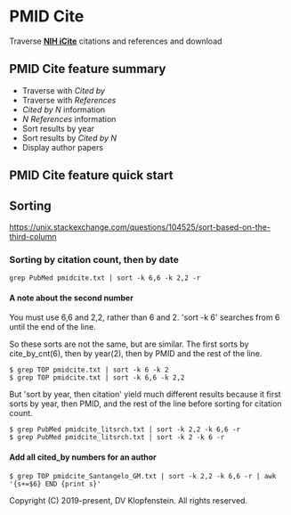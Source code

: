 # PMID Cite
Traverse [**NIH iCite**](https://icite.od.nih.gov/) citations and references and download 

## PMID Cite feature summary
  * Traverse with *Cited by*
  * Traverse with *References*
  * *Cited by N* information
  * *N References* information
  * Sort results by year
  * Sort results by *Cited by N*
  * Display author papers

## PMID Cite feature quick start


## Sorting
https://unix.stackexchange.com/questions/104525/sort-based-on-the-third-column

### Sorting by citation count, then by date
```
grep PubMed pmidcite.txt | sort -k 6,6 -k 2,2 -r
```

#### A note about the second number
You must use 6,6 and 2,2, rather than 6 and 2.
'sort -k 6' searches from 6 until the end of the line.

So these sorts are not the same, but are similar.
The first sorts by cite_by_cnt(6),
then by year(2), then by PMID and the rest of the line.
```
$ grep TOP pmidcite.txt | sort -k 6 -k 2
$ grep TOP pmidcite.txt | sort -k 6,6 -k 2,2
```

But 'sort by year, then citation' yield much different results
because it first sorts by year, then PMID, and the rest of the line
before sorting for citation count.
```
$ grep PubMed pmidcite_litsrch.txt | sort -k 2,2 -k 6,6 -r
$ grep PubMed pmidcite_litsrch.txt | sort -k 2 -k 6 -r
```

#### Add all cited_by numbers for an author
```
$ grep TOP pmidcite_Santangelo_GM.txt | sort -k 2,2 -k 6,6 -r | awk '{s+=$6} END {print s}'
```

Copyright (C) 2019-present, DV Klopfenstein. All rights reserved.
